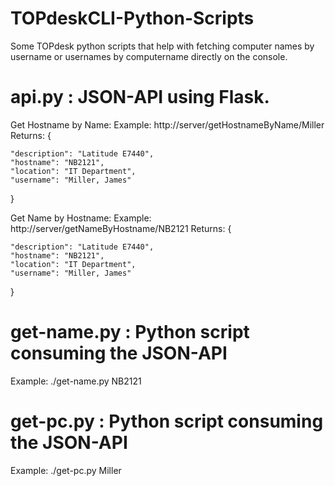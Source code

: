 # TOPdeskCLI-Python-Scripts

Some TOPdesk python scripts that help with fetching computer names by username or usernames by computername directly on the console.

# api.py : JSON-API using Flask.
Get Hostname by Name:
Example: http://server/getHostnameByName/Miller
Returns:
{

    "description": "Latitude E7440",
    "hostname": "NB2121",
    "location": "IT Department",
    "username": "Miller, James"

}

Get Name by Hostname:
Example: http://server/getNameByHostname/NB2121
Returns:
{

    "description": "Latitude E7440",
    "hostname": "NB2121",
    "location": "IT Department",
    "username": "Miller, James"

}

# get-name.py : Python script consuming the JSON-API
Example: ./get-name.py NB2121

# get-pc.py : Python script consuming the JSON-API
Example: ./get-pc.py Miller